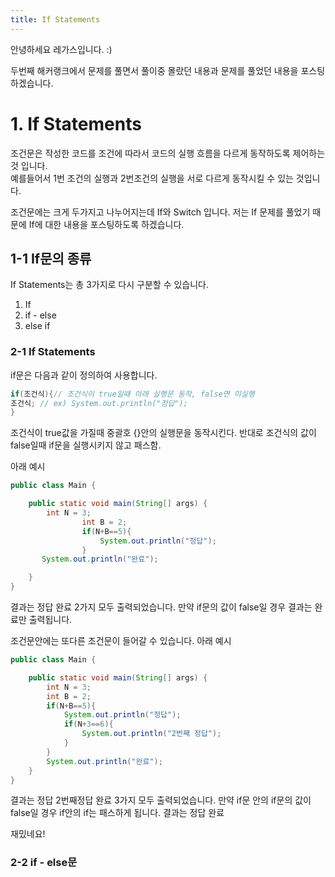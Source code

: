 ```yaml
---
title: If Statements
---
```


안녕하세요 레가스입니다. :)

두번째 해커랭크에서 문제를 풀면서 풀이중 몰랐던 내용과 문제를 풀었던 내용을 포스팅하겠습니다.

# 1. If Statements
조건문은 작성한 코드를 조건에 따라서 코드의 실행 흐름을 다르게 동작하도록 제어하는 것 입니다.  
예를들어서 1번 조건의 실행과 2번조건의 실행을 서로 다르게 동작시킬 수 있는 것입니다.

조건문에는 크게 두가지고 나누어지는데 If와 Switch 입니다.
저는 If 문제를 풀었기 때문에 If에 대한 내용을 포스팅하도록 하겠습니다.

## 1-1 If문의 종류
If Statements는 총 3가지로 다시 구분할 수 있습니다.
1. If
2. if - else
3. else if

### 2-1 If Statements
if문은 다음과 같이 정의하여 사용합니다.
```java
if(조건식){// 조건식이 true일때 아래 실행문 동작, false면 미실행
조건식; // ex) System.out.println("정답");
}
```
조건식이 true값을 가질때 중괄호 {}안의 실행문을 동작시킨다.
반대로 조건식의 값이 false일때 if문을 실행시키지 않고 패스함.

아래 예시
```java
public class Main {

    public static void main(String[] args) {
        int N = 3;
				int B = 2;
				if(N+B==5){
				    System.out.println("정답");
				}
       System.out.println("완료");

    }
}
```
결과는
정답
완료
2가지 모두 출력되었습니다.
만약 if문의 값이 false일 경우 결과는
완료만 출력됩니다.

  
조건문안에는 또다른 조건문이 들어갈 수 있습니다.
아래 예시
```java
public class Main {

    public static void main(String[] args) {
        int N = 3;
        int B = 2;
        if(N+B==5){
            System.out.println("정답");
            if(N+3==6){
                System.out.println("2번째 정답");
            }
        }
        System.out.println("완료");
    }
}
```
결과는
정답
2번째정답
완료
3가지 모두 출력되었습니다.
만약 if문 안의 if문의 값이 false일 경우 if안의 if는 패스하게 됩니다.
결과는
정답
완료

재밌네요!

### 2-2 if - else문
